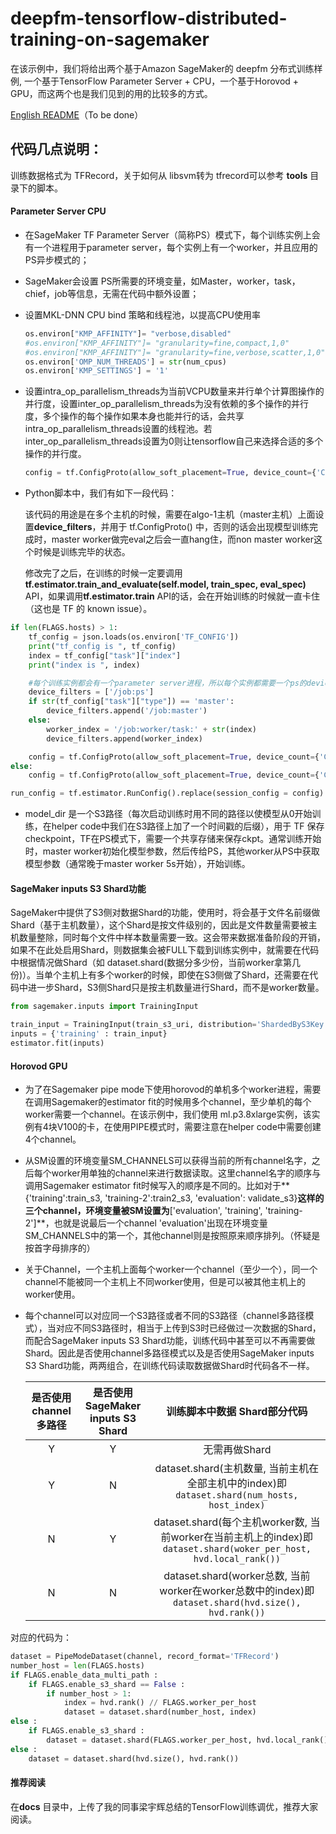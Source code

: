 # deepfm-tensorflow-distributed-training-on-sagemaker

在该示例中，我们将给出两个基于Amazon SageMaker的 deepfm 分布式训练样例, 一个基于TensorFlow Parameter Server + CPU，一个基于Horovod + GPU，而这两个也是我们见到的用的比较多的方式。

[English README]()（To be done）




## 代码几点说明：

训练数据格式为 TFRecord，关于如何从 libsvm转为 tfrecord可以参考 **tools** 目录下的脚本。

#### Parameter Server CPU

- 在SageMaker TF Parameter Server（简称PS）模式下，每个训练实例上会有一个进程用于parameter server，每个实例上有一个worker，并且应用的PS异步模式的；

- SageMaker会设置 PS所需要的环境变量，如Master，worker，task，chief，job等信息，无需在代码中额外设置；

- 设置MKL-DNN CPU bind 策略和线程池，以提高CPU使用率

  ```python
  os.environ["KMP_AFFINITY"]= "verbose,disabled"
  #os.environ["KMP_AFFINITY"]= "granularity=fine,compact,1,0"
  #os.environ["KMP_AFFINITY"]= "granularity=fine,verbose,scatter,1,0"
  os.environ['OMP_NUM_THREADS'] = str(num_cpus)
  os.environ['KMP_SETTINGS'] = '1'
  ```

- 设置intra_op_parallelism_threads为当前VCPU数量来并行单个计算图操作的并行度，设置inter_op_parallelism_threads为没有依赖的多个操作的并行度，多个操作的每个操作如果本身也能并行的话，会共享intra_op_parallelism_threads设置的线程池。若inter_op_parallelism_threads设置为0则让tensorflow自己来选择合适的多个操作的并行度。

  ```python
  config = tf.ConfigProto(allow_soft_placement=True, device_count={'CPU': num_cpus}, intra_op_parallelism_threads=num_cpus, inter_op_parallelism_threads=num_cpus, device_filters=device_filters)
  ```

- Python脚本中，我们有如下一段代码：

  该代码的用途是在多个主机的时候，需要在algo-1主机（master主机）上面设置**device_filters**，并用于 tf.ConfigProto() 中，否则的话会出现模型训练完成时，master worker做完eval之后会一直hang住，而non master worker这个时候是训练完毕的状态。

  修改完了之后，在训练的时候一定要调用 **tf.estimator.train_and_evaluate(self.model, train_spec, eval_spec)** API，如果调用**tf.estimator.train** API的话，会在开始训练的时候就一直卡住（这也是 TF 的 known issue）。

```python
if len(FLAGS.hosts) > 1:
    tf_config = json.loads(os.environ['TF_CONFIG'])
    print("tf_config is ", tf_config)
    index = tf_config["task"]["index"]
    print("index is ", index)

    #每个训练实例都会有一个parameter server进程，所以每个实例都需要一个ps的device filter
    device_filters = ['/job:ps']
    if str(tf_config["task"]["type"]) == 'master':
        device_filters.append('/job:master')
    else:
        worker_index = '/job:worker/task:' + str(index)
        device_filters.append(worker_index)

    config = tf.ConfigProto(allow_soft_placement=True, device_count={'CPU': num_cpus}, intra_op_parallelism_threads=num_cpus, inter_op_parallelism_threads=num_cpus, device_filters=device_filters)
else:
    config = tf.ConfigProto(allow_soft_placement=True, device_count={'CPU': num_cpus}, intra_op_parallelism_threads=num_cpus, inter_op_parallelism_threads=num_cpus)

run_config = tf.estimator.RunConfig().replace(session_config = config)
```

- model_dir 是一个S3路径（每次启动训练时用不同的路径以使模型从0开始训练，在helper code中我们在S3路径上加了一个时间戳的后缀），用于 TF 保存checkpoint，TF在PS模式下，需要一个共享存储来保存ckpt。通常训练开始时，master worker初始化模型参数，然后传给PS，其他worker从PS中获取模型参数（通常晚于master worker 5s开始），开始训练。

#### SageMaker inputs S3 Shard功能

SageMaker中提供了S3侧对数据Shard的功能，使用时，将会基于文件名前缀做Shard（基于主机数量），这个Shard是按文件级别的，因此是文件数量需要被主机数量整除，同时每个文件中样本数量需要一致。这会带来数据准备阶段的开销，如果不在此处启用Shard，则数据集会被FULL下载到训练实例中，就需要在代码中根据情况做Shard（如 dataset.shard(数据分多少份，当前worker拿第几份)）。当单个主机上有多个worker的时候，即使在S3侧做了Shard，还需要在代码中进一步Shard，S3侧Shard只是按主机数量进行Shard，而不是worker数量。

```python
from sagemaker.inputs import TrainingInput

train_input = TrainingInput(train_s3_uri, distribution='ShardedByS3Key')
inputs = {'training' : train_input}
estimator.fit(inputs)
```

#### Horovod GPU

- 为了在Sagemaker pipe mode下使用horovod的单机多个worker进程，需要在调用Sagemaker的estimator fit的时候用多个channel，至少单机的每个worker需要一个channel。在该示例中，我们使用 ml.p3.8xlarge实例，该实例有4块V100的卡，在使用PIPE模式时，需要注意在helper code中需要创建4个channel。

- 从SM设置的环境变量SM_CHANNELS可以获得当前的所有channel名字，之后每个worker用单独的channel来进行数据读取。这里channel名字的顺序与调用Sagemaker estimator fit时候写入的顺序是不同的。比如对于**{'training':train_s3, 'training-2':train2_s3, 'evaluation': validate_s3}**这样的三个channel，环境变量被SM设置为**['evaluation', 'training', 'training-2']**，也就是说最后一个channel 'evaluation'出现在环境变量SM_CHANNELS中的第一个，其他channel则是按照原来顺序排列。（怀疑是按首字母排序的）

- 关于Channel，一个主机上面每个worker一个channel（至少一个），同一个channel不能被同一个主机上不同worker使用，但是可以被其他主机上的worker使用。

- 每个channel可以对应同一个S3路径或者不同的S3路径（channel多路径模式），当对应不同S3路径时，相当于上传到S3时已经做过一次数据的Shard，而配合SageMaker inputs S3 Shard功能，训练代码中甚至可以不再需要做Shard。因此是否使用channel多路径模式以及是否使用SageMaker inputs S3 Shard功能，两两组合，在训练代码读取数据做Shard时代码各不一样。

  

  | 是否使用channel多路径 | 是否使用SageMaker inputs S3 Shard |                 训练脚本中数据 Shard部分代码                 |
  | :-------------------: | :-------------------------------: | :----------------------------------------------------------: |
  |           Y           |                 Y                 |                        无需再做Shard                         |
  |           Y           |                 N                 | dataset.shard(主机数量, 当前主机在全部主机中的index)即`dataset.shard(num_hosts, host_index)` |
  |           N           |                 Y                 | dataset.shard(每个主机worker数, 当前worker在当前主机上的index)即`dataset.shard(woker_per_host, hvd.local_rank())` |
  |           N           |                 N                 | dataset.shard(worker总数, 当前worker在worker总数中的index)即`dataset.shard(hvd.size(), hvd.rank())` |

对应的代码为：

```python
dataset = PipeModeDataset(channel, record_format='TFRecord')
number_host = len(FLAGS.hosts)
if FLAGS.enable_data_multi_path : 
    if FLAGS.enable_s3_shard == False :
        if number_host > 1:
            index = hvd.rank() // FLAGS.worker_per_host
            dataset = dataset.shard(number_host, index)
else :
    if FLAGS.enable_s3_shard :
        dataset = dataset.shard(FLAGS.worker_per_host, hvd.local_rank())
else :
    dataset = dataset.shard(hvd.size(), hvd.rank())
```



#### 推荐阅读

在**docs** 目录中，上传了我的同事梁宇辉总结的TensorFlow训练调优，推荐大家阅读。